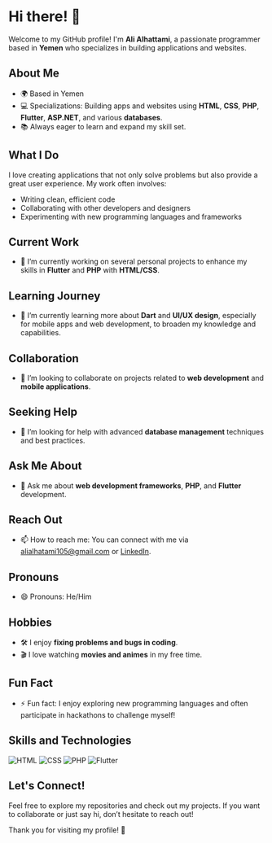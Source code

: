 # Hi there! 👋

Welcome to my GitHub profile! I'm **Ali Alhattami**, a passionate programmer based in **Yemen** who specializes in building applications and websites.

## About Me
- 🌍 Based in Yemen
- 💻 Specializations: Building apps and websites using **HTML**, **CSS**, **PHP**, **Flutter**, **ASP.NET**, and various **databases**.
- 📚 Always eager to learn and expand my skill set.

## What I Do
I love creating applications that not only solve problems but also provide a great user experience. My work often involves:
- Writing clean, efficient code
- Collaborating with other developers and designers
- Experimenting with new programming languages and frameworks

## Current Work
- 🔭 I’m currently working on several personal projects to enhance my skills in **Flutter** and **PHP** with **HTML/CSS**.

## Learning Journey
- 🌱 I’m currently learning more about **Dart** and **UI/UX design**, especially for mobile apps and web development, to broaden my knowledge and capabilities.

## Collaboration
- 👯 I’m looking to collaborate on projects related to **web development** and **mobile applications**.

## Seeking Help
- 🤔 I’m looking for help with advanced **database management** techniques and best practices.

## Ask Me About
- 💬 Ask me about **web development frameworks**, **PHP**, and **Flutter** development.

## Reach Out
- 📫 How to reach me: You can connect with me via [alialhatami105@gmail.com](mailto:alialhatami105@gmail.com) or [LinkedIn](https://www.linkedin.com/in/ali-alhattami-tech/).

## Pronouns
- 😄 Pronouns: He/Him

## Hobbies
- 🛠️ I enjoy **fixing problems and bugs in coding**.
- 🎬 I love watching **movies and animes** in my free time.

## Fun Fact
- ⚡ Fun fact: I enjoy exploring new programming languages and often participate in hackathons to challenge myself!

## Skills and Technologies
![HTML](https://img.shields.io/badge/HTML5-%23E34F26.svg?style=flat&logo=html5&logoColor=white)
![CSS](https://img.shields.io/badge/CSS3-%231572B6.svg?style=flat&logo=css3&logoColor=white)
![PHP](https://img.shields.io/badge/PHP-%23777BB4.svg?style=flat&logo=php&logoColor=white)
![Flutter](https://img.shields.io/badge/Flutter-%23296EFB.svg?style=flat&logo=flutter&logoColor=white)

## Let's Connect!
Feel free to explore my repositories and check out my projects. If you want to collaborate or just say hi, don’t hesitate to reach out!

Thank you for visiting my profile! 🌟
